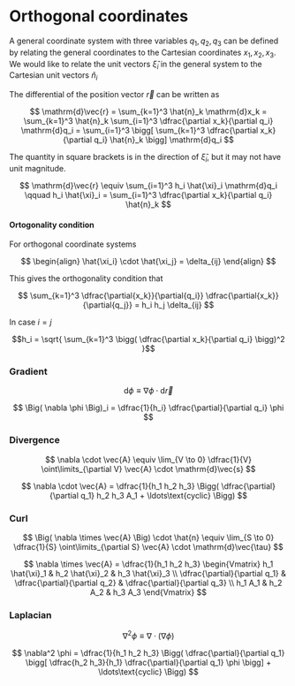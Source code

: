 # Orthogonal coordinates

A general coordinate system with three variables $q_1, q_2, q_3$ can be defined by relating the general coordinates to the Cartesian coordinates $x_1, x_2, x_3$. We would like to relate the unit vectors $\hat{\xi}_i$ in the general system to the Cartesian unit vectors $\hat{n}_i$

The differential of the position vector $\vec{r}$ can be written as

$$
\mathrm{d}\vec{r} = \sum_{k=1}^3 \hat{n}_k \mathrm{d}x_k
= \sum_{k=1}^3 \hat{n}_k \sum_{i=1}^3 \dfrac{\partial x_k}{\partial q_i} \mathrm{d}q_i
= \sum_{i=1}^3 \bigg[ \sum_{k=1}^3 \dfrac{\partial x_k}{\partial q_i} \hat{n}_k \bigg] \mathrm{d}q_i
$$

The quantity in square brackets is in the direction of $\hat{\xi}_i$, but it may not have unit magnitude.

$$
\mathrm{d}\vec{r} \equiv \sum_{i=1}^3 h_i \hat{\xi}_i \mathrm{d}q_i
\qquad
h_i \hat{\xi}_i = \sum_{i=1}^3 \dfrac{\partial x_k}{\partial q_i} \hat{n}_k
$$

#### Ortogonality condition

For orthogonal coordinate systems

$$
\begin{align}
\hat{\xi_i} \cdot \hat{\xi_j} = \delta_{ij}
\end{align}
$$

This gives the orthogonality condition that

$$
\sum_{k=1}^3 \dfrac{\partial{x_k}}{\partial{q_i}} \dfrac{\partial{x_k}}{\partial{q_j}} = h_i h_j \delta_{ij}
$$

In case $i = j$

$$h_i = \sqrt{ \sum_{k=1}^3 \bigg( \dfrac{\partial x_k}{\partial q_i} \bigg)^2 }$$

### Gradient

$$
\mathrm{d}\phi \equiv \nabla \phi \cdot \mathrm{d}\vec{r}
$$

$$
\Big( \nabla \phi \Big)_i = \dfrac{1}{h_i} \dfrac{\partial}{\partial q_i} \phi
$$

### Divergence

$$
\nabla \cdot \vec{A} \equiv \lim_{V \to 0} \dfrac{1}{V} \oint\limits_{\partial V} \vec{A} \cdot \mathrm{d}\vec{s}
$$

$$
\nabla \cdot \vec{A} = \dfrac{1}{h_1 h_2 h_3} \Bigg( \dfrac{\partial}{\partial q_1} h_2 h_3 A_1 + \ldots\text{cyclic} \Bigg)
$$

### Curl

$$
\Big( \nabla \times \vec{A} \Big) \cdot \hat{n} \equiv \lim_{S \to 0} \dfrac{1}{S} \oint\limits_{\partial S} \vec{A} \cdot \mathrm{d}\vec{\tau}
$$

$$
\nabla \times \vec{A} = \dfrac{1}{h_1 h_2 h_3}
\begin{Vmatrix}
h_1 \hat{\xi}_1 & h_2 \hat{\xi}_2 & h_3 \hat{\xi}_3 \\
\dfrac{\partial}{\partial q_1} & \dfrac{\partial}{\partial q_2} & \dfrac{\partial}{\partial q_3} \\
h_1 A_1 & h_2 A_2 & h_3 A_3
\end{Vmatrix}
$$

### Laplacian

$$
\nabla^2 \phi \equiv \nabla \cdot \Big( \nabla \phi \Big)
$$

$$
\nabla^2 \phi = \dfrac{1}{h_1 h_2 h_3} \Bigg( \dfrac{\partial}{\partial q_1} \bigg[ \dfrac{h_2 h_3}{h_1} \dfrac{\partial}{\partial q_1} \phi \bigg] + \ldots\text{cyclic} \Bigg)
$$
